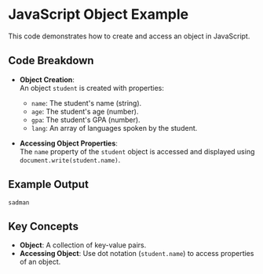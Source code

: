 # JavaScript Object Example

This code demonstrates how to create and access an object in JavaScript.

## Code Breakdown

- **Object Creation**:  
  An object `student` is created with properties:
  - `name`: The student's name (string).
  - `age`: The student's age (number).
  - `gpa`: The student's GPA (number).
  - `lang`: An array of languages spoken by the student.

- **Accessing Object Properties**:  
  The `name` property of the `student` object is accessed and displayed using `document.write(student.name)`.

## Example Output
```
sadman
```

## Key Concepts

- **Object**: A collection of key-value pairs.
- **Accessing Object**: Use dot notation (`student.name`) to access properties of an object.
